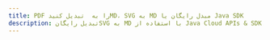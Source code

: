 ---title: PDF را به  تبدیل کنیدMD، SVG به MD مبدل رایگان یا Java SDKdescription: تبدیل رایگانSVG به MD با استفاده از Java Cloud APIs & SDK همچنین اسناد PDF را در Cloud ایجاد، ویرایش و رندر کنید.---